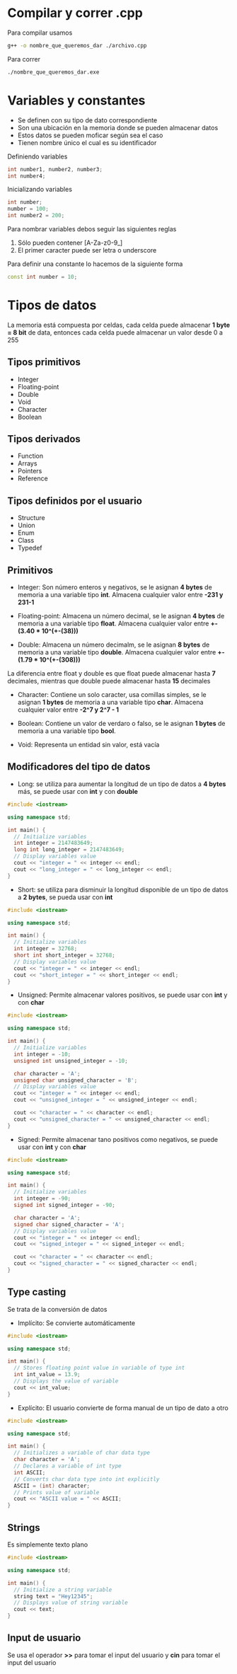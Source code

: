 # Compilar y correr .cpp
Para compilar usamos
```bash
g++ -o nombre_que_queremos_dar ./archivo.cpp
```
Para correr
```bash
./nombre_que_queremos_dar.exe
```

# Variables y constantes
* Se definen con su tipo de dato correspondiente
* Son una ubicación en la memoria donde se pueden almacenar datos
* Estos datos se pueden moficar según sea el caso
* Tienen nombre único el cual es su identificador

Definiendo variables
```cpp
int number1, number2, number3;
int number4;
```
Inicializando variables
```cpp
int number;
number = 100;
int number2 = 200;
```
Para nombrar variables debos seguir las siguientes reglas
1. Sólo pueden contener [A-Za-z0-9_]
2. El primer caracter puede ser letra o underscore

Para definir una constante lo hacemos de la siguiente forma
```cpp
const int number = 10;
```

# Tipos de datos
La memoria está compuesta por celdas, cada celda puede almacenar **1 byte = 8 bit** de data, entonces cada celda puede almacenar un valor desde 0 a 255

## Tipos primitivos
* Integer
* Floating-point
* Double
* Void
* Character
* Boolean

## Tipos derivados
* Function
* Arrays
* Pointers
* Reference

## Tipos definidos por el usuario
* Structure
* Union
* Enum
* Class
* Typedef

## Primitivos
* Integer: Son número enteros y negativos, se le asignan **4 bytes** de memoria a una variable tipo **int**. Almacena cualquier valor entre **-231 y 231-1**

* Floating-point: Almacena un número decimal, se le asignan **4 bytes** de memoria a una variable tipo **float**. Almacena cualquier valor entre **+-(3.40 * 10^(+-(38)))**

* Double: Almacena un número decimalm, se le asignan **8 bytes** de memoria a una variable tipo **double**. Almacena cualquier valor entre **+-(1.79 * 10^(+-(308)))**

La diferencia entre float y double es que float puede almacenar hasta **7** decimales, mientras que double puede almacenar hasta **15** decimales

* Character: Contiene un solo caracter, usa comillas simples, se le asignan **1 bytes** de memoria a una variable tipo **char**. Almacena cualquier valor entre **-2^7 y 2^7 - 1**

* Boolean: Contiene un valor de verdaro o falso, se le asignan **1 bytes** de memoria a una variable tipo **bool**.

* Void: Representa un entidad sin valor, está vacía

## Modificadores del tipo de datos
* Long: se utiliza para aumentar la longitud de un tipo de datos a **4 bytes** más, se puede usar con **int** y con **double**
```cpp
#include <iostream>

using namespace std;

int main() {
  // Initialize variables
  int integer = 2147483649;
  long int long_integer = 2147483649;
  // Display variables value
  cout << "integer = " << integer << endl;
  cout << "long_integer = " << long_integer << endl; 
}
```

* Short: se utiliza para disminuir la longitud disponible de un tipo de datos a **2 bytes**, se pueda usar con **int**
```cpp
#include <iostream>

using namespace std;

int main() {
  // Initialize variables
  int integer = 32768;
  short int short_integer = 32768;
  // Display variables value
  cout << "integer = " << integer << endl;
  cout << "short_integer = " << short_integer << endl; 
}
```

* Unsigned: Permite almacenar valores positivos, se puede usar con **int** y con **char**
```cpp
#include <iostream>

using namespace std;

int main() {
  // Initialize variables 
  int integer = -10;
  unsigned int unsigned_integer = -10;

  char character = 'A';
  unsigned char unsigned_character = 'B';
  // Display variables value
  cout << "integer = " << integer << endl;
  cout << "unsigned_integer = " << unsigned_integer << endl;

  cout << "character = " << character << endl;
  cout << "unsigned_character = " << unsigned_character << endl;
}
```

* Signed: Permite almacenar tano positivos como negativos, se puede usar con **int** y con **char**
```cpp
#include <iostream>

using namespace std;

int main() {
  // Initialize variables
  int integer = -90;
  signed int signed_integer = -90;

  char character = 'A';
  signed char signed_character = 'A';
  // Display variables value
  cout << "integer = " << integer << endl;
  cout << "signed_integer = " << signed_integer << endl;

  cout << "character = " << character << endl;
  cout << "signed_character = " << signed_character << endl;  
}
```

## Type casting
Se trata de la conversión de datos

* Implícito: Se convierte automáticamente
```cpp
#include <iostream>

using namespace std;

int main() {
  // Stores floating point value in variable of type int
  int int_value = 13.9;
  // Displays the value of variable
  cout << int_value;
}
```

* Explícito: El usuario convierte de forma manual de un tipo de dato a otro
```cpp
#include <iostream>

using namespace std;

int main() {
  // Initializes a variable of char data type
  char character = 'A';
  // Declares a variable of int type
  int ASCII;
  // Converts char data type into int explicitly
  ASCII = (int) character;
  // Prints value of variable
  cout << "ASCII value = " << ASCII;
}
```

## Strings
Es simplemente texto plano
```cpp
#include <iostream>

using namespace std;

int main() {
  // Initialize a string variable
  string text = "Hey12345";
  // Displays value of string variable
  cout << text;
}
```

## Input de usuario
Se usa el operador **>>** para tomar el input del usuario y **cin** para tomar el input del usuario